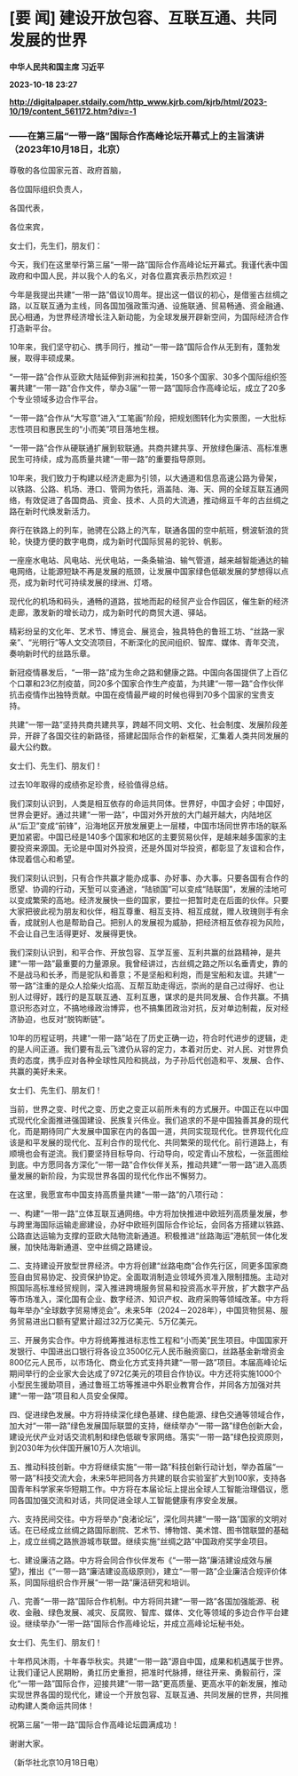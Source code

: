 # [要 闻] 建设开放包容、互联互通、共同发展的世界
**中华人民共和国主席 习近平**

**2023-10-18 23:27**

**http://digitalpaper.stdaily.com/http_www.kjrb.com/kjrb/html/2023-10/19/content_561172.htm?div=-1**

### ——在第三届“一带一路”国际合作高峰论坛开幕式上的主旨演讲（2023年10月18日，北京）

 尊敬的各位国家元首、政府首脑，

 各位国际组织负责人，

 各国代表，

 各位来宾，

 女士们，先生们，朋友们：

 今天，我们在这里举行第三届“一带一路”国际合作高峰论坛开幕式。我谨代表中国政府和中国人民，并以我个人的名义，对各位嘉宾表示热烈欢迎！

 今年是我提出共建“一带一路”倡议10周年。提出这一倡议的初心，是借鉴古丝绸之路，以互联互通为主线，同各国加强政策沟通、设施联通、贸易畅通、资金融通、民心相通，为世界经济增长注入新动能，为全球发展开辟新空间，为国际经济合作打造新平台。

 10年来，我们坚守初心、携手同行，推动“一带一路”国际合作从无到有，蓬勃发展，取得丰硕成果。

 “一带一路”合作从亚欧大陆延伸到非洲和拉美，150多个国家、30多个国际组织签署共建“一带一路”合作文件，举办3届“一带一路”国际合作高峰论坛，成立了20多个专业领域多边合作平台。

 “一带一路”合作从“大写意”进入“工笔画”阶段，把规划图转化为实景图，一大批标志性项目和惠民生的“小而美”项目落地生根。

 “一带一路”合作从硬联通扩展到软联通。共商共建共享、开放绿色廉洁、高标准惠民生可持续，成为高质量共建“一带一路”的重要指导原则。

 10年来，我们致力于构建以经济走廊为引领，以大通道和信息高速公路为骨架，以铁路、公路、机场、港口、管网为依托，涵盖陆、海、天、网的全球互联互通网络，有效促进了各国商品、资金、技术、人员的大流通，推动绵亘千年的古丝绸之路在新时代焕发新活力。

 奔行在铁路上的列车，驰骋在公路上的汽车，联通各国的空中航班，劈波斩浪的货轮，快捷方便的数字电商，成为新时代国际贸易的驼铃、帆影。

 一座座水电站、风电站、光伏电站，一条条输油、输气管道，越来越智能通达的输电网络，让能源短缺不再是发展的瓶颈，让发展中国家绿色低碳发展的梦想得以点亮，成为新时代可持续发展的绿洲、灯塔。

 现代化的机场和码头，通畅的道路，拔地而起的经贸产业合作园区，催生新的经济走廊，激发新的增长动力，成为新时代的商贸大道、驿站。

 精彩纷呈的文化年、艺术节、博览会、展览会，独具特色的鲁班工坊、“丝路一家亲”、“光明行”等人文交流项目，不断深化的民间组织、智库、媒体、青年交流，奏响新时代的丝路乐章。

 新冠疫情暴发后，“一带一路”成为生命之路和健康之路。中国向各国提供了上百亿个口罩和23亿剂疫苗，同20多个国家合作生产疫苗，为共建“一带一路”合作伙伴抗击疫情作出独特贡献。中国在疫情最严峻的时候也得到70多个国家的宝贵支持。

 共建“一带一路”坚持共商共建共享，跨越不同文明、文化、社会制度、发展阶段差异，开辟了各国交往的新路径，搭建起国际合作的新框架，汇集着人类共同发展的最大公约数。

 女士们、先生们、朋友们！

 过去10年取得的成绩弥足珍贵，经验值得总结。

 我们深刻认识到，人类是相互依存的命运共同体。世界好，中国才会好；中国好，世界会更好。通过共建“一带一路”，中国对外开放的大门越开越大，内陆地区从“后卫”变成“前锋”，沿海地区开放发展更上一层楼，中国市场同世界市场的联系更加紧密。中国已经是140多个国家和地区的主要贸易伙伴，是越来越多国家的主要投资来源国。无论是中国对外投资，还是外国对华投资，都彰显了友谊和合作，体现着信心和希望。

 我们深刻认识到，只有合作共赢才能办成事、办好事、办大事。只要各国有合作的愿望、协调的行动，天堑可以变通途，“陆锁国”可以变成“陆联国”，发展的洼地可以变成繁荣的高地。经济发展快一些的国家，要拉一把暂时走在后面的伙伴。只要大家把彼此视为朋友和伙伴，相互尊重、相互支持、相互成就，赠人玫瑰则手有余香，成就别人也是帮助自己。把别人的发展视为威胁，把经济相互依存视为风险，不会让自己生活得更好、发展得更快。

 我们深刻认识到，和平合作、开放包容、互学互鉴、互利共赢的丝路精神，是共建“一带一路”最重要的力量源泉。我曾经讲过，古丝绸之路之所以名垂青史，靠的不是战马和长矛，而是驼队和善意；不是坚船和利炮，而是宝船和友谊。共建“一带一路”注重的是众人拾柴火焰高、互帮互助走得远，崇尚的是自己过得好、也让别人过得好，践行的是互联互通、互利互惠，谋求的是共同发展、合作共赢。不搞意识形态对立，不搞地缘政治博弈，也不搞集团政治对抗，反对单边制裁，反对经济胁迫，也反对“脱钩断链”。

 10年的历程证明，共建“一带一路”站在了历史正确一边，符合时代进步的逻辑，走的是人间正道。我们要有乱云飞渡仍从容的定力，本着对历史、对人民、对世界负责的态度，携手应对各种全球性风险和挑战，为子孙后代创造和平、发展、合作、共赢的美好未来。

 女士们、先生们、朋友们！

 当前，世界之变、时代之变、历史之变正以前所未有的方式展开。中国正在以中国式现代化全面推进强国建设、民族复兴伟业。我们追求的不是中国独善其身的现代化，而是期待同广大发展中国家在内的各国一道，共同实现现代化。世界现代化应该是和平发展的现代化、互利合作的现代化、共同繁荣的现代化。前行道路上，有顺境也会有逆流。我们要坚持目标导向、行动导向，咬定青山不放松，一张蓝图绘到底。中方愿同各方深化“一带一路”合作伙伴关系，推动共建“一带一路”进入高质量发展的新阶段，为实现世界各国的现代化作出不懈努力。

 在这里，我愿宣布中国支持高质量共建“一带一路”的八项行动：

 一、构建“一带一路”立体互联互通网络。中方将加快推进中欧班列高质量发展，参与跨里海国际运输走廊建设，办好中欧班列国际合作论坛，会同各方搭建以铁路、公路直达运输为支撑的亚欧大陆物流新通道。积极推进“丝路海运”港航贸一体化发展，加快陆海新通道、空中丝绸之路建设。

 二、支持建设开放型世界经济。中方将创建“丝路电商”合作先行区，同更多国家商签自由贸易协定、投资保护协定。全面取消制造业领域外资准入限制措施。主动对照国际高标准经贸规则，深入推进跨境服务贸易和投资高水平开放，扩大数字产品等市场准入，深化国有企业、数字经济、知识产权、政府采购等领域改革。中方将每年举办“全球数字贸易博览会”。未来5年（2024－2028年），中国货物贸易、服务贸易进出口额有望累计超过32万亿美元、5万亿美元。

 三、开展务实合作。中方将统筹推进标志性工程和“小而美”民生项目。中国国家开发银行、中国进出口银行将各设立3500亿元人民币融资窗口，丝路基金新增资金800亿元人民币，以市场化、商业化方式支持共建“一带一路”项目。本届高峰论坛期间举行的企业家大会达成了972亿美元的项目合作协议。中方还将实施1000个小型民生援助项目，通过鲁班工坊等推进中外职业教育合作，并同各方加强对共建“一带一路”项目和人员安全保障。

 四、促进绿色发展。中方将持续深化绿色基建、绿色能源、绿色交通等领域合作，加大对“一带一路”绿色发展国际联盟的支持，继续举办“一带一路”绿色创新大会，建设光伏产业对话交流机制和绿色低碳专家网络。落实“一带一路”绿色投资原则，到2030年为伙伴国开展10万人次培训。

 五、推动科技创新。中方将继续实施“一带一路”科技创新行动计划，举办首届“一带一路”科技交流大会，未来5年把同各方共建的联合实验室扩大到100家，支持各国青年科学家来华短期工作。中方将在本届论坛上提出全球人工智能治理倡议，愿同各国加强交流和对话，共同促进全球人工智能健康有序安全发展。

 六、支持民间交往。中方将举办“良渚论坛”，深化同共建“一带一路”国家的文明对话。在已经成立丝绸之路国际剧院、艺术节、博物馆、美术馆、图书馆联盟的基础上，成立丝绸之路旅游城市联盟。继续实施“丝绸之路”中国政府奖学金项目。

 七、建设廉洁之路。中方将会同合作伙伴发布《“一带一路”廉洁建设成效与展望》，推出《“一带一路”廉洁建设高级原则》，建立“一带一路”企业廉洁合规评价体系，同国际组织合作开展“一带一路”廉洁研究和培训。

 八、完善“一带一路”国际合作机制。中方将同共建“一带一路”各国加强能源、税收、金融、绿色发展、减灾、反腐败、智库、媒体、文化等领域的多边合作平台建设。继续举办“一带一路”国际合作高峰论坛，并成立高峰论坛秘书处。

 女士们、先生们、朋友们！

 十年栉风沐雨，十年春华秋实。共建“一带一路”源自中国，成果和机遇属于世界。让我们谨记人民期盼，勇扛历史重担，把准时代脉搏，继往开来、勇毅前行，深化“一带一路”国际合作，迎接共建“一带一路”更高质量、更高水平的新发展，推动实现世界各国的现代化，建设一个开放包容、互联互通、共同发展的世界，共同推动构建人类命运共同体！

 祝第三届“一带一路”国际合作高峰论坛圆满成功！

 谢谢大家。

 （新华社北京10月18日电）